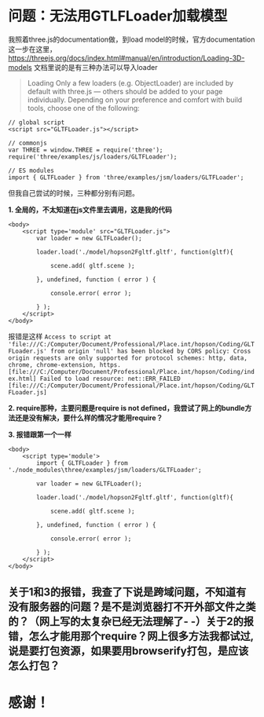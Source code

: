 # 问题：无法用GTLFLoader加载模型
我照着three.js的documentation做，到load model的时候，官方documentation这一步在这里，https://threejs.org/docs/index.html#manual/en/introduction/Loading-3D-models
文档里说的是有三种办法可以导入loader
>Loading
Only a few loaders (e.g. ObjectLoader) are included by default with three.js — others should be added to your page individually. Depending on your preference and comfort with build tools, choose one of the following:
```
// global script
<script src="GLTFLoader.js"></script>

// commonjs
var THREE = window.THREE = require('three');
require('three/examples/js/loaders/GLTFLoader');

// ES modules
import { GLTFLoader } from 'three/examples/jsm/loaders/GLTFLoader';
```

但我自己尝试的时候，三种都分别有问题。

**1. 全局的，不太知道在js文件里去调用，这是我的代码**
```
<body>
    <script type='module' src="GLTFLoader.js">
        var loader = new GLTFLoader();

        loader.load('./model/hopson2Fgltf.gltf', function(gltf){

            scene.add( gltf.scene );

        }, undefined, function ( error ) {

            console.error( error );

        } );
    </script>
</body>
```
报错是这样
`Access to script at 'file:///C:/Computer/Document/Professional/Place.int/hopson/Coding/GLTFLoader.js' from origin 'null' has been blocked by CORS policy: Cross origin requests are only supported for protocol schemes: http, data, chrome, chrome-extension, https. [file:///C:/Computer/Document/Professional/Place.int/hopson/Coding/index.html]
Failed to load resource: net::ERR_FAILED [file:///C:/Computer/Document/Professional/Place.int/hopson/Coding/GLTFLoader.js]`

**2. require那种，主要问题是require is not defined，我尝试了网上的bundle方法还是没有解决，要什么样的情况才能用require？**

**3. 报错跟第一个一样**
```
<body>
    <script type='module'>
        import { GLTFLoader } from './node_modules\three/examples/jsm/loaders/GLTFLoader';

        var loader = new GLTFLoader();

        loader.load('./model/hopson2Fgltf.gltf', function(gltf){

            scene.add( gltf.scene );

        }, undefined, function ( error ) {

            console.error( error );

        } );
    </script>
</body> 
```

## 关于1和3的报错，我查了下说是跨域问题，不知道有没有服务器的问题？是不是浏览器打不开外部文件之类的？（网上写的太复杂已经无法理解了- -）关于2的报错，怎么才能用那个require？网上很多方法我都试过,说是要打包资源，如果要用browserify打包，是应该怎么打包？
# 感谢！
